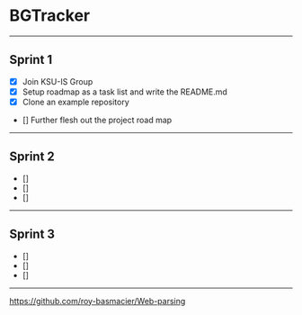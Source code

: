 # BGTracker
***
## Sprint 1

- [x] Join KSU-IS Group
- [x] Setup roadmap as a task list and write the README.md
- [x] Clone an example repository
- [] Further flesh out the project road map
***
## Sprint 2
- [] 
- [] 
- [] 
***
## Sprint 3
- [] 
- [] 
- [] 
***
https://github.com/roy-basmacier/Web-parsing 

